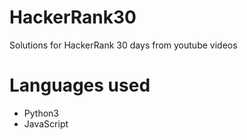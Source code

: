 # HackerRank30
Solutions for HackerRank 30 days from youtube videos

# Languages used 
- Python3
- JavaScript

